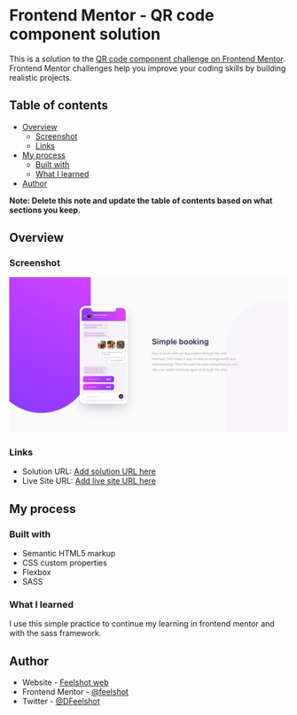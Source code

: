 # Frontend Mentor - QR code component solution

This is a solution to the [QR code component challenge on Frontend Mentor](https://www.frontendmentor.io/challenges/qr-code-component-iux_sIO_H). Frontend Mentor challenges help you improve your coding skills by building realistic projects. 

## Table of contents

- [Overview](#overview)
  - [Screenshot](#screenshot)
  - [Links](#links)
- [My process](#my-process)
  - [Built with](#built-with)
  - [What I learned](#what-i-learned)
- [Author](#author)


**Note: Delete this note and update the table of contents based on what sections you keep.**

## Overview

### Screenshot

![](./screenshot.jpg)

### Links

- Solution URL: [Add solution URL here](https://www.frontendmentor.io)
- Live Site URL: [Add live site URL here](https://)

## My process

### Built with

- Semantic HTML5 markup
- CSS custom properties
- Flexbox
- SASS


### What I learned

I use this simple practice to continue my learning in frontend mentor and with the sass framework.

## Author

- Website - [Feelshot web](https://www.feelshotmarketing.com)
- Frontend Mentor - [@feelshot](https://www.frontendmentor.io/profile/Feelshot)
- Twitter - [@DFeelshot](https://twitter.com/DFeelshot)


